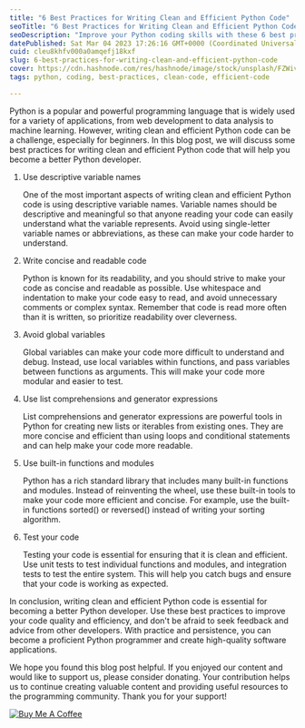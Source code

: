 ```yaml
---
title: "6 Best Practices for Writing Clean and Efficient Python Code"
seoTitle: "6 Best Practices for Writing Clean and Efficient Python Code"
seoDescription: "Improve your Python coding skills with these 6 best practices for writing clean and efficient code."
datePublished: Sat Mar 04 2023 17:26:16 GMT+0000 (Coordinated Universal Time)
cuid: cleu8khfv000a0amqefj18kxf
slug: 6-best-practices-for-writing-clean-and-efficient-python-code
cover: https://cdn.hashnode.com/res/hashnode/image/stock/unsplash/FZWivbri0Xk/upload/841a29adb534edde88e159cf8fd56873.jpeg
tags: python, coding, best-practices, clean-code, efficient-code

---
```


Python is a popular and powerful programming language that is widely used for a variety of applications, from web development to data analysis to machine learning. However, writing clean and efficient Python code can be a challenge, especially for beginners. In this blog post, we will discuss some best practices for writing clean and efficient Python code that will help you become a better Python developer.

1. Use descriptive variable names
    
    One of the most important aspects of writing clean and efficient Python code is using descriptive variable names. Variable names should be descriptive and meaningful so that anyone reading your code can easily understand what the variable represents. Avoid using single-letter variable names or abbreviations, as these can make your code harder to understand.
    
2. Write concise and readable code
    
    Python is known for its readability, and you should strive to make your code as concise and readable as possible. Use whitespace and indentation to make your code easy to read, and avoid unnecessary comments or complex syntax. Remember that code is read more often than it is written, so prioritize readability over cleverness.
    
3. Avoid global variables
    
    Global variables can make your code more difficult to understand and debug. Instead, use local variables within functions, and pass variables between functions as arguments. This will make your code more modular and easier to test.
    
4. Use list comprehensions and generator expressions
    
    List comprehensions and generator expressions are powerful tools in Python for creating new lists or iterables from existing ones. They are more concise and efficient than using loops and conditional statements and can help make your code more readable.
    
5. Use built-in functions and modules
    
    Python has a rich standard library that includes many built-in functions and modules. Instead of reinventing the wheel, use these built-in tools to make your code more efficient and concise. For example, use the built-in functions sorted() or reversed() instead of writing your sorting algorithm.
    
6. Test your code
    
    Testing your code is essential for ensuring that it is clean and efficient. Use unit tests to test individual functions and modules, and integration tests to test the entire system. This will help you catch bugs and ensure that your code is working as expected.
    

In conclusion, writing clean and efficient Python code is essential for becoming a better Python developer. Use these best practices to improve your code quality and efficiency, and don't be afraid to seek feedback and advice from other developers. With practice and persistence, you can become a proficient Python programmer and create high-quality software applications.

We hope you found this blog post helpful. If you enjoyed our content and would like to support us, please consider donating. Your contribution helps us to continue creating valuable content and providing useful resources to the programming community. Thank you for your support!

[![Buy Me A Coffee](https://cdn.buymeacoffee.com/buttons/default-black.png)](https://www.buymeacoffee.com/yelk11)
